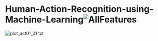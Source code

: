 # Human-Action-Recognition-using-Machine-Learning![AllFeatures](https://github.com/majamichaelis/Human-Action-Recognition-using-Machine-Learning/assets/73911655/2146c54b-f14c-452a-ac5e-97a26066262b)
![plot_act01_01 txt](https://github.com/majamichaelis/Human-Action-Recognition-using-Machine-Learning/assets/73911655/fbb6b985-62a0-4ab5-b433-a7f03ae79893)

